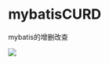 # mybatisCURD
mybatis的增删改查


![](https://fuss10.elemecdn.com/a/3f/3302e58f9a181d2509f3dc0fa68b0jpeg.jpeg)
